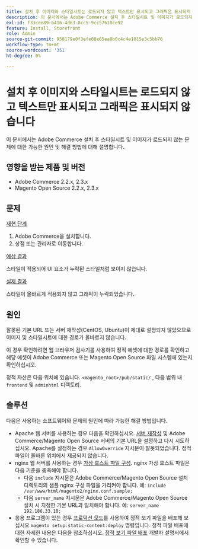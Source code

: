 ```yaml
---
title: 설치 후 이미지와 스타일시트는 로드되지 않고 텍스트만 표시되고 그래픽은 표시되지 않습니다
description: 이 문서에서는 Adobe Commerce 설치 후 스타일시트 및 이미지가 로드되지 않는 문제에 대한 가능한 원인 및 해결 방법에 대해 설명합니다.
exl-id: f33cee89-b416-4d63-8cc5-9cc57618ce92
feature: Install, Storefront
role: Admin
source-git-commit: 958179e0f3efe08e65ea8b0c4c4e1015e3c5bb76
workflow-type: tm+mt
source-wordcount: '351'
ht-degree: 0%

---
```


# 설치 후 이미지와 스타일시트는 로드되지 않고 텍스트만 표시되고 그래픽은 표시되지 않습니다

이 문서에서는 Adobe Commerce 설치 후 스타일시트 및 이미지가 로드되지 않는 문제에 대한 가능한 원인 및 해결 방법에 대해 설명합니다.

## 영향을 받는 제품 및 버전

* Adobe Commerce 2.2.x, 2.3.x
* Magento Open Source 2.2.x, 2.3.x

## 문제

<u>재현 단계</u>

1. Adobe Commerce을 설치합니다.
1. 상점 또는 관리자로 이동합니다.

<u>예상 결과</u>

스타일이 적용되어 UI 요소가 누락된 스타일처럼 보이지 않습니다.

<u>실제 결과</u>

스타일이 올바르게 적용되지 않고 그래픽이 누락되었습니다.

## 원인

잘못된 기본 URL 또는 서버 재작성(CentOS, Ubuntu)이 제대로 설정되지 않았으므로 이미지 및 스타일시트에 대한 경로가 올바르지 않습니다.

이 경우 확인하려면 웹 브라우저 검사기를 사용하여 정적 에셋에 대한 경로를 확인하고 해당 에셋이 Adobe Commerce 또는 Magento Open Source 파일 시스템에 있는지 확인하십시오.

정적 자산은 다음 위치에 있습니다. `<magento_root>/pub/static/` , 다음 범위 내 `frontend` 및 `adminhtml` 디렉토리.

## 솔루션

다음은 사용하는 소프트웨어와 문제의 원인에 따라 가능한 해결 방법입니다.

* Apache 웹 서버를 사용하는 경우 다음을 확인하십시오. [서버 재작성](https://devdocs.magento.com/guides/v2.3/install-gde/prereq/apache.html#apache-help-rewrite) 및 Adobe Commerce/Magento Open Source 서버의 기본 URL을 설정하고 다시 시도하십시오. Apache를 설정하는 경우 `AllowOverride` 지시문이 잘못되었습니다. 정적 파일이 올바른 위치에서 제공되지 않습니다.
* nginx 웹 서버를 사용하는 경우 [가상 호스트 파일 구성](https://devdocs.magento.com/guides/v2.3/install-gde/prereq/nginx.html#configure-nginx-ubuntu). nginx 가상 호스트 파일은 다음 기준을 충족해야 합니다.
   * 다음 `include` 지시문은 Adobe Commerce/Magento Open Source 설치 디렉토리의 샘플 nginx 구성 파일을 가리켜야 합니다. 예:    `include /var/www/html/magento2/nginx.conf.sample;`
   * 다음 `server_name` 지시문은 Adobe Commerce/Magento Open Source 설치 시 지정한 기본 URL과 일치해야 합니다. 예: `server_name 192.186.33.10;`
* 응용 프로그램이 있는 경우 [프로덕션 모드](https://devdocs.magento.com/guides/v2.3/config-guide/bootstrap/magento-modes.html#production-mode)를 사용하여 정적 보기 파일을 배포해 보십시오 `magento setup:static-content:deploy` 명령입니다. 정적 파일 배포에 대한 자세한 내용은 다음을 참조하십시오. [정적 보기 파일 배포](https://devdocs.magento.com/guides/v2.3/install-gde/install/cli/install-cli-subcommands-maint.html) 개발자 설명서에서 확인할 수 있습니다.
